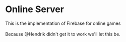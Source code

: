 # Online Server
This is the implementation of Firebase for online games
<br><br>
Because @Hendrik didn't get it to work we'll let this be.